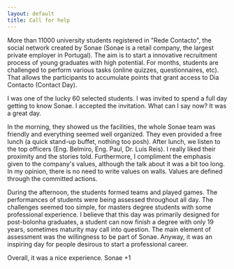```yaml
---
layout: default
title: Call for help
---
```


More than 11000 university students registered in "Rede Contacto", the social network created by Sonae (Sonae is a retail company, the largest private employer in Portugal). The aim is to start a innovative recruitment process of young graduates with high potential. For months, students are challenged to perform various tasks (online quizzes, questionnaires, etc). That allows the participants to accumulate points that grant access to Dia Contacto (Contact Day).

I was one of the lucky 60 selected students. I was invited to spend a full day getting to know Sonae. I accepted the invitation. What can I say now? It was a great day.

In the morning, they showed us the facilities, the whole Sonae team was friendly and everything seemed well organized. They even provided a free lunch (a quick stand-up buffet, nothing too posh). After lunch, we listen to the top officers (Eng. Belmiro, Eng. Paul, Dr. Luís Reis). I really liked their proximity and the stories told. Furthermore, I compliment the emphasis given to the company's values, although the talk about it was a bit too long. In my opinion, there is no need to write values on walls. Values are defined through the committed actions.

During the afternoon, the students formed teams and played games. The performances of students were being assessed throughout all day. The challenges seemed too simple, for masters degree students with some professional experience. I believe that this day was primarily designed for post-bolonha graduates, a student can now finish a degree with only 19 years, sometimes maturity may call into question. The main element of assessment was the willingness to be part of Sonae. 
Anyway, it was an inspiring day for people desirous to start a professional career.

Overall, it was a nice experience. Sonae +1
